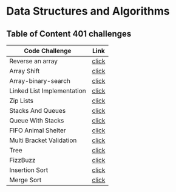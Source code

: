# Data Structures and Algorithms





  ## Table of Content 401 challenges


|Code Challenge | Link |
|---------------|------|
|	Reverse an array| [click](javascript/array-reverse)|
|Array Shift|[click](javascript/array-shif)|
|  Array-binary-search|[click](javascript/array-binary-search)|
| Linked List Implementation|[click](javascript/Data-Structures/challenges/linked-list)|
|Zip Lists|[click](javascript/Data-Structures/challenges/linked-list/ll-zip.js)
|Stacks And Queues|[click](javascript/Data-Structures/challenges/linked-list/__tests__/ll-zip.test.js)|
|Queue With Stacks|[click](javascript/Data-Structures/challenges/queueWithStacks)|
|FIFO Animal Shelter|[click](javascript/Data-Structures/challenges/fifoAnimalShelter)|
|Multi Bracket Validation|[click](javascript/Data-Structures/challenges/multiBracketValidation)
|Tree|[click](javascript/Data-Structures/challenges/tree)
|FizzBuzz|[click](javascript/Data-Structures/challenges/fizzBuzzTree)
|Insertion Sort|[click](javascript/Data-Structures/challenges/InsertionSort)
|Merge Sort|[click](javascript/Data-Structures/challenges/mergeSort)





